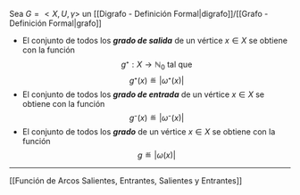 Sea $G=<X,U,γ>$ un [[Digrafo - Definición Formal|digrafo]]/[[Grafo - Definición Formal|grafo]]
- El conjunto de todos los ***grado de salida*** de un vértice $x∈X$ se obtiene con la función $$g⁺: X→ℕ_0 \text{ tal que}$$$$g⁺(x)≝|ω⁺(x)|$$
- El conjunto de todos los ***grado de entrada*** de un vértice $x∈X$ se obtiene con la función $$g⁻(x)≝|ω⁻(x)|$$
- El conjunto de todos los ***grado*** de un vértice $x∈X$ se obtiene con la función $$g≝|ω(x)|$$
***
[[Función de Arcos Salientes, Entrantes, Salientes y Entrantes]]
